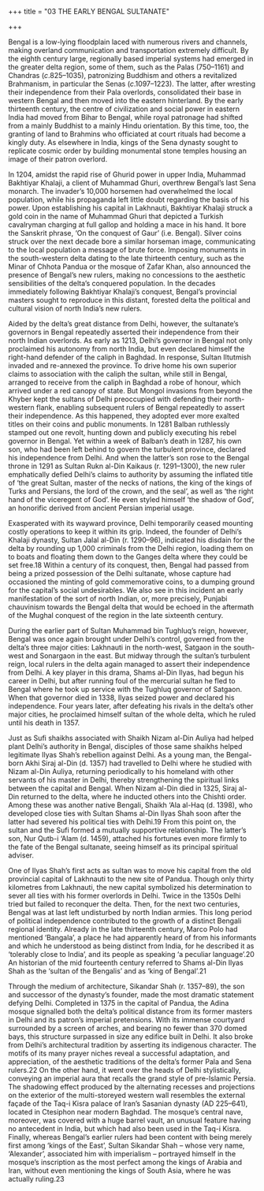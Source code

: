 +++
title = "03 THE EARLY BENGAL SULTANATE"

+++

Bengal is a low-lying floodplain laced with numerous rivers and channels, making overland communication and transportation extremely difficult. By the eighth century large, regionally based imperial systems had emerged in the greater delta region, some of them, such as the Palas \(750–1161\) and Chandras \(*c*.825–1035\), patronizing Buddhism and others a revitalized Brahmanism, in particular the Senas \(*c*.1097–1223\). The latter, after wresting their independence from their Pala overlords, consolidated their base in western Bengal and then moved into the eastern hinterland. By the early thirteenth century, the centre of civilization and social power in eastern India had moved from Bihar to Bengal, while royal patronage had shifted from a mainly Buddhist to a mainly Hindu orientation. By this time, too, the granting of land to Brahmins who officiated at court rituals had become a kingly duty. As elsewhere in India, kings of the Sena dynasty sought to replicate cosmic order by building monumental stone temples housing an image of their patron overlord.

In 1204, amidst the rapid rise of Ghurid power in upper India, Muhammad Bakhtiyar Khalaji, a client of Muhammad Ghuri, overthrew Bengal’s last Sena monarch. The invader’s 10,000 horsemen had overwhelmed the local population, while his propaganda left little doubt regarding the basis of his power. Upon establishing his capital in Lakhnauti, Bakhtiyar Khalaji struck a gold coin in the name of Muhammad Ghuri that depicted a Turkish cavalryman charging at full gallop and holding a mace in his hand. It bore the Sanskrit phrase, ‘On the conquest of Gaur’ \(i.e. Bengal\). Silver coins struck over the next decade bore a similar horseman image, communicating to the local population a message of brute force. Imposing monuments in the south-western delta dating to the late thirteenth century, such as the Minar of Chhota Pandua or the mosque of Zafar Khan, also announced the presence of Bengal’s new rulers, making no concessions to the aesthetic sensibilities of the delta’s conquered population. In the decades immediately following Bakhtiyar Khalaji’s conquest, Bengal’s provincial masters sought to reproduce in this distant, forested delta the political and cultural vision of north India’s new rulers.

Aided by the delta’s great distance from Delhi, however, the sultanate’s governors in Bengal repeatedly asserted their independence from their north Indian overlords. As early as 1213, Delhi’s governor in Bengal not only proclaimed his autonomy from north India, but even declared himself the right-hand defender of the caliph in Baghdad. In response, Sultan Iltutmish invaded and re-annexed the province. To drive home his own superior claims to association with the caliph the sultan, while still in Bengal, arranged to receive from the caliph in Baghdad a robe of honour, which arrived under a red canopy of state. But Mongol invasions from beyond the Khyber kept the sultans of Delhi preoccupied with defending their north-western flank, enabling subsequent rulers of Bengal repeatedly to assert their independence. As this happened, they adopted ever more exalted titles on their coins and public monuments. In 1281 Balban ruthlessly stamped out one revolt, hunting down and publicly executing his rebel governor in Bengal. Yet within a week of Balban’s death in 1287, his own son, who had been left behind to govern the turbulent province, declared his independence from Delhi. And when the latter’s son rose to the Bengal throne in 1291 as Sultan Rukn al-Din Kaikaus \(r. 1291–1300\), the new ruler emphatically defied Delhi’s claims to authority by assuming the inflated title of ‘the great Sultan, master of the necks of nations, the king of the kings of Turks and Persians, the lord of the crown, and the seal’, as well as ‘the right hand of the viceregent of God’. He even styled himself ‘the shadow of God’, an honorific derived from ancient Persian imperial usage.

Exasperated with its wayward province, Delhi temporarily ceased mounting costly operations to keep it within its grip. Indeed, the founder of Delhi’s Khalaji dynasty, Sultan Jalal al-Din \(r. 1290–96\), indicated his disdain for the delta by rounding up 1,000 criminals from the Delhi region, loading them on to boats and floating them down to the Ganges delta where they could be set free.18 Within a century of its conquest, then, Bengal had passed from being a prized possession of the Delhi sultanate, whose capture had occasioned the minting of gold commemorative coins, to a dumping ground for the capital’s social undesirables. We also see in this incident an early manifestation of the sort of north Indian, or, more precisely, Punjabi chauvinism towards the Bengal delta that would be echoed in the aftermath of the Mughal conquest of the region in the late sixteenth century.

During the earlier part of Sultan Muhammad bin Tughluq’s reign, however, Bengal was once again brought under Delhi’s control, governed from the delta’s three major cities: Lakhnauti in the north-west, Satgaon in the south-west and Sonargaon in the east. But midway through the sultan’s turbulent reign, local rulers in the delta again managed to assert their independence from Delhi. A key player in this drama, Shams al-Din Ilyas, had begun his career in Delhi, but after running foul of the mercurial sultan he fled to Bengal where he took up service with the Tughluq governor of Satgaon. When that governor died in 1338, Ilyas seized power and declared his independence. Four years later, after defeating his rivals in the delta’s other major cities, he proclaimed himself sultan of the whole delta, which he ruled until his death in 1357.

Just as Sufi shaikhs associated with Shaikh Nizam al-Din Auliya had helped plant Delhi’s authority in Bengal, disciples of those same shaikhs helped legitimate Ilyas Shah’s rebellion against Delhi. As a young man, the Bengal-born Akhi Siraj al-Din \(d. 1357\) had travelled to Delhi where he studied with Nizam al-Din Auliya, returning periodically to his homeland with other servants of his master in Delhi, thereby strengthening the spiritual links between the capital and Bengal. When Nizam al-Din died in 1325, Siraj al-Din returned to the delta, where he inducted others into the Chishti order. Among these was another native Bengali, Shaikh ‘Ala al-Haq \(d. 1398\), who developed close ties with Sultan Shams al-Din Ilyas Shah soon after the latter had severed his political ties with Delhi.19 From this point on, the sultan and the Sufi formed a mutually supportive relationship. The latter’s son, Nur Qutb-i ‘Alam \(d. 1459\), attached his fortunes even more firmly to the fate of the Bengal sultanate, seeing himself as its principal spiritual adviser.

One of Ilyas Shah’s first acts as sultan was to move his capital from the old provincial capital of Lakhnauti to the new site of Pandua. Though only thirty kilometres from Lakhnauti, the new capital symbolized his determination to sever all ties with his former overlords in Delhi. Twice in the 1350s Delhi tried but failed to reconquer the delta. Then, for the next two centuries, Bengal was at last left undisturbed by north Indian armies. This long period of political independence contributed to the growth of a distinct Bengali regional identity. Already in the late thirteenth century, Marco Polo had mentioned ‘Bangala’, a place he had apparently heard of from his informants and which he understood as being distinct from India, for he described it as ‘tolerably close to India’, and its people as speaking ‘a peculiar language’.20 An historian of the mid fourteenth century referred to Shams al-Din Ilyas Shah as the ‘sultan of the Bengalis’ and as ‘king of Bengal’.21

Through the medium of architecture, Sikandar Shah \(r. 1357–89\), the son and successor of the dynasty’s founder, made the most dramatic statement defying Delhi. Completed in 1375 in the capital of Pandua, the Adina mosque signalled both the delta’s political distance from its former masters in Delhi and its patron’s imperial pretensions. With its immense courtyard surrounded by a screen of arches, and bearing no fewer than 370 domed bays, this structure surpassed in size any edifice built in Delhi. It also broke from Delhi’s architectural tradition by asserting its indigenous character. The motifs of its many prayer niches reveal a successful adaptation, and appreciation, of the aesthetic traditions of the delta’s former Pala and Sena rulers.22 On the other hand, it went over the heads of Delhi stylistically, conveying an imperial aura that recalls the grand style of pre-Islamic Persia. The shadowing effect produced by the alternating recesses and projections on the exterior of the multi-storeyed western wall resembles the external façade of the Taq-i Kisra palace of Iran’s Sasanian dynasty \(AD 225–641\), located in Ctesiphon near modern Baghdad. The mosque’s central nave, moreover, was covered with a huge barrel vault, an unusual feature having no antecedent in India, but which had also been used in the Taq-i Kisra. Finally, whereas Bengal’s earlier rulers had been content with being merely first among ‘kings of the East’, Sultan Sikandar Shah – whose very name, ‘Alexander’, associated him with imperialism – portrayed himself in the mosque’s inscription as the most perfect among the kings of Arabia and Iran, without even mentioning the kings of South Asia, where he was actually ruling.23


